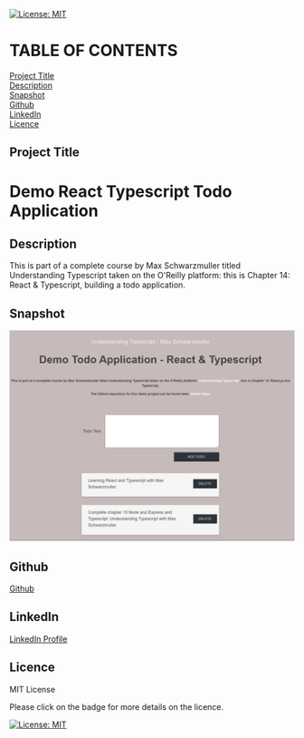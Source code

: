 [![License: MIT](https://img.shields.io/badge/License-MIT-yellow.svg)](https://opensource.org/licenses/MIT)

# TABLE OF CONTENTS

[Project Title](#project-title)<br>
[Description](#description)<br>
[Snapshot](#snapshot)<br>
[Github](#github)<br>
[LinkedIn](#linkedin)<br>
[Licence](#licence)

## Project Title

# Demo React Typescript Todo Application

## Description

This is part of a complete course by Max Schwarzmuller titled Understanding Typescript taken on the O'Reilly platform: this is Chapter 14: React & Typescript, building a todo application.

## Snapshot

![Demo Todo Application](./demo-todo-app-snapshot.PNG)

## Github

[Github](https://github.com/Sho-ayb)

## LinkedIn

[LinkedIn Profile](https://www.linkedin.com/in/shoaybchoudhry/)

## Licence

MIT License

Please click on the badge for more details on the licence.

[![License: MIT](https://img.shields.io/badge/License-MIT-yellow.svg)](https://opensource.org/licenses/MIT)
